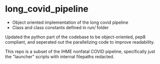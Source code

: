 # long_covid_pipeline

- Object oriented implementation of the long covid pipeline
- Class and class constants defined in run/ folder  

Updated the python part of the codebase to be object-oriented, pep8 compliant, and seperated out the parallelizing code to improve readability.

This repo is a subset of the IHME nonfatal COVID pipeline, specifically just the "launcher" scripts with internal filepaths redacted.
